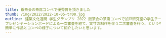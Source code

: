 ```yaml
---
title: 銀茶会の茶席コンペで優秀賞を頂きました
thumb: /img/2022/2022-10-05-tr00.jpg
outline: 建築文化週間 学生グランプリ 2022 銀茶会の茶席コンペで加戸研究室の学生チームによる「愁旻の隙間」が優秀賞を頂きました。
プレゼンテーションボードによる一次審査を経て、実寸の制作を伴う二次審査を行う、という中々ボリューミーなコンペでしたが、学生にとって非常に有意義な機会になったと思います。
簡単に作品とコンペの様子について紹介したいと思います。
---
```

